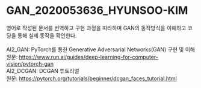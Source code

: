 # GAN_2020053636_HYUNSOO-KIM <br/>
영어로 작성된 문서를 번역하고 구현 과정을 따라하며 GAN의 동작방식을 이해하고 코딩을 통해 실제 동작을 확인한다. <br/>
<br/>
AI2_GAN:   PyTorch를 통한 Generative Adversarial Networks(GAN) 구현 및 이해 <br/>
           원문: https://www.run.ai/guides/deep-learning-for-computer-vision/pytorch-gan <br/>
AI2_DCGAN: DCGAN 튜토리얼 <br/>
           원문: https://pytorch.org/tutorials/beginner/dcgan_faces_tutorial.html <br/>
